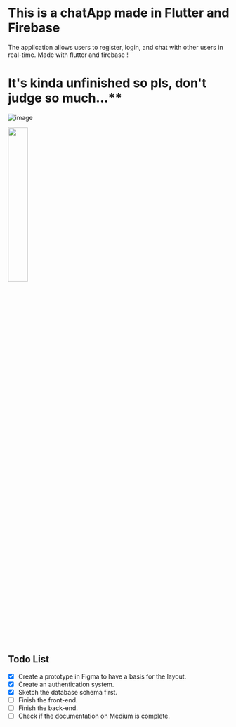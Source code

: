 # This is a chatApp made in Flutter and Firebase
The application allows users to register, login, and chat with other users in real-time.
Made with flutter and firebase ! 
# It's kinda unfinished so pls, don't judge so much...**
![image](https://github.com/luisf4/chat-app-flutter/assets/97737113/4fb49ac3-1eaa-4514-98e8-587c363a80fd)

<img src="https://user-images.githubusercontent.com/97737113/228407881-cede869c-a5f0-4683-9055-dec4bfa18142.png" width=30% height=30%>



## Todo List

+ [x] Create a prototype in Figma to have a basis for the layout.
+ [x] Create an authentication system.
+ [X] Sketch the database schema first.
+ [ ] Finish the front-end.
+ [ ] Finish the back-end.
+ [ ] Check if the documentation on Medium is complete.

